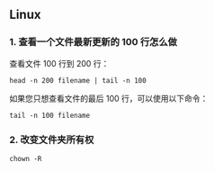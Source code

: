 ## Linux

### 1. 查看一个文件最新更新的 100 行怎么做

查看文件 100 行到 200 行：

`head -n 200 filename | tail -n 100`

如果您只想查看文件的最后 100 行，可以使用以下命令：

`tail -n 100 filename`

### 2. 改变文件夹所有权

`chown -R`
